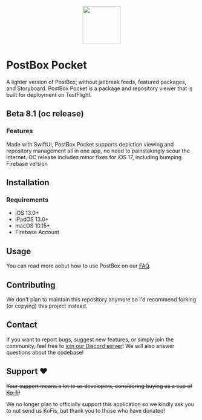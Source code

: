 <p align="center">
  <img width="100" src="https://user-images.githubusercontent.com/43870235/187584648-d7fd4dc8-417f-487b-9379-f7bbf604a70c.png">
</p>

# PostBox Pocket
A lighter version of PostBox, without jailbreak feeds, featured packages, and Storyboard. PostBox Pocket is a package and repository viewer that is built for deployment on TestFlight.

## Beta 8.1 (oc release)

### Features
Made with SwiftUI, PostBox Pocket supports depiction viewing and repository management all in one app, no need to painstakingly scour the internet.
OC release includes minor fixes for iOS 17, including bumping Firebase version

## Installation

### Requirements
- iOS 13.0+
- iPadOS 13.0+
- macOS 10.15+
- Firebase Account

## Usage
You can read more aobut how to use PostBox on our [FAQ](https://www.postbox.news/faq).

## Contributing
We don't plan to maintain this repository anymore so I'd recommend forking (or copying) this project instead.

## Contact
If you want to report bugs, suggest new features, or simply join the community, feel free to [join our Discord server](https://discord.gg/5rP7f7jxjf)!
We will also answer questions about the codebase!

## Support ♥
~~Your support means a lot to us developers, considering buying us a cup of [Ko-fi](https://ko-fi.com/Q5Q42TP90)!~~

We no longer plan to officially support this application so we kindly ask you to not send us KoFis, but thank you to those who have donated!
